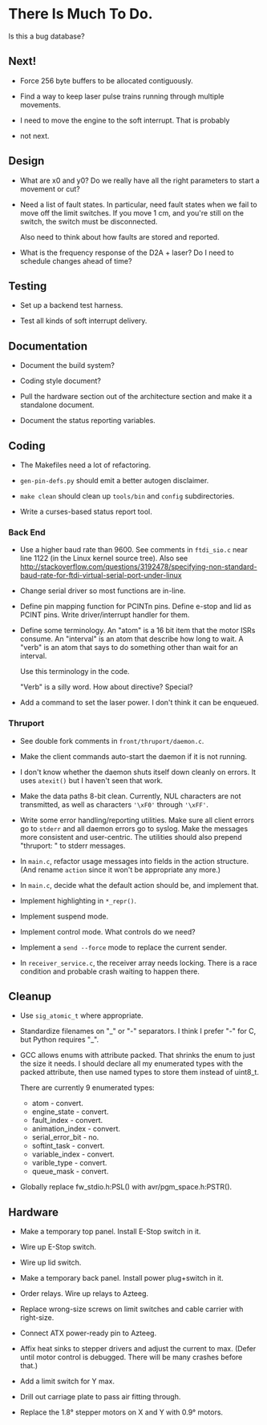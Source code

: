 # There Is Much To Do.

Is this a bug database?


## Next!

* Force 256 byte buffers to be allocated contiguously.

* Find a way to keep laser pulse trains running through multiple
  movements.
  
* I need to move the engine to the soft interrupt.  That is probably
* not next.


## Design


* What are x0 and y0?  Do we really have all the right parameters to
  start a movement or cut?

* Need a list of fault  states.  In particular, need fault states when
  we  fail to move  off the  limit switches.   If you  move 1  cm, and
  you're still on the switch, the switch must be disconnected.

  Also need to think about how faults are stored and reported.

* What is the frequency response of the D2A + laser?  Do I need
  to schedule changes ahead of time?


## Testing

+ Set up a backend test harness.

* Test all kinds of soft interrupt delivery.


## Documentation

* Document the build system?

* Coding style document?

* Pull the hardware section out of the architecture section and make
  it a standalone document.

* Document the status reporting variables.


## Coding

* The Makefiles need a lot of refactoring.

* `gen-pin-defs.py` should emit a better autogen disclaimer.

* `make clean` should clean up `tools/bin` and `config` subdirectories.

* Write a curses-based status report tool.

### Back End

* Use a higher baud rate than 9600.  See comments in `ftdi_sio.c` near
  line 1122 (in the Linux kernel source tree).  Also see
  http://stackoverflow.com/questions/3192478/specifying-non-standard-baud-rate-for-ftdi-virtual-serial-port-under-linux

* Change serial driver so most functions are in-line.

* Define pin mapping function for PCINTn pins.  Define e-stop and lid
  as PCINT pins.  Write driver/interrupt handler for them.

* Define some terminology.  An "atom" is a 16 bit item that the motor
  ISRs consume.  An "interval" is an atom that describe how long to
  wait.  A "verb" is an atom that says to do something other than wait
  for an interval.
  
  Use this terminology in the code.

  "Verb" is a silly word.  How about directive?  Special?   

* Add a command to set the laser power.  I don't think it can be enqueued.


### Thruport

* See double fork comments in `front/thruport/daemon.c`.

* Make the client commands auto-start the daemon if it is not running.

* I don't know whether the daemon shuts itself down cleanly on errors.
  It uses `atexit()` but I haven't seen that work.

* Make the data paths 8-bit clean.  Currently, NUL characters are not
  transmitted, as well as characters `'\xF0'` through `'\xFF'`.

* Write some error handling/reporting utilities.  Make sure all client
  errors go to `stderr` and all daemon errors go to syslog.  Make the
  messages more consistent and user-centric.  The utilities should also
  prepend "thruport: " to stderr messages.

* In `main.c`, refactor usage messages into fields in the action
  structure.  (And rename `action` since it won't be appropriate any
  more.)

* In `main.c`, decide what the default action should be, and implement
  that.

* Implement highlighting in `*_repr()`.

* Implement suspend mode.

* Implement control mode.  What controls do we need?

* Implement a `send --force` mode to replace the current sender.

* In `receiver_service.c`, the receiver array needs locking.  There is
  a race condition and probable crash waiting to happen there.


## Cleanup

* Use `sig_atomic_t` where appropriate.

* Standardize filenames on "\_" or "-" separators.  I think I prefer
  "-" for C, but Python requires "\_".

* GCC allows enums with attribute packed.  That shrinks the enum to
  just the size it needs.
  I should declare all my enumerated types with the packed attribute,
  then use named types to store them instead of uint8_t.

  There are currently 9 enumerated types:

    * atom - convert.
    * engine\_state - convert.
    * fault\_index - convert.
    * animation\_index - convert.
    * serial\_error\_bit - no.
    * softint\_task - convert.
    * variable\_index - convert.
    * varible\_type - convert.
    * queue\_mask - convert.
    
* Globally replace fw\_stdio.h:PSL() with avr/pgm\_space.h:PSTR().


## Hardware

* Make a temporary top panel.  Install E-Stop switch in it.

* Wire up E-Stop switch.

* Wire up lid switch.

* Make a temporary back panel.  Install power plug+switch in it.

* Order relays.  Wire up relays to Azteeg.

* Replace wrong-size screws on limit switches and cable carrier with
  right-size.

* Connect ATX power-ready pin to Azteeg.

* Affix heat sinks to stepper drivers and adjust the current to max.
  (Defer until motor control is debugged.  There will be many crashes
  before that.)

* Add a limit switch for Y max.

* Drill out carriage plate to pass air fitting through.

* Replace the 1.8&deg; stepper motors on X and Y with 0.9&deg; motors.
